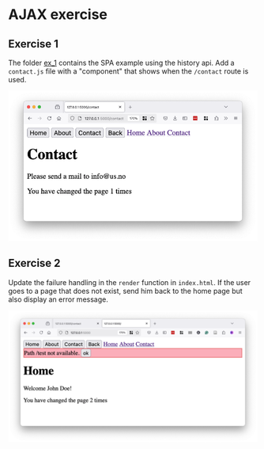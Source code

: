 # AJAX exercise

## Exercise 1

The folder [ex_1](ex_1) contains the SPA example using the history api.
Add a `contact.js` file with a "component" that shows when the `/contact` route is used.

![Contact page](images/ex1_contact.png)

## Exercise 2

Update the failure handling in the `render` function in `index.html`.
If the user goes to a page that does not exist, send him back to the home page 
but also display an error message.

![Error message](images/ex2_error.png)